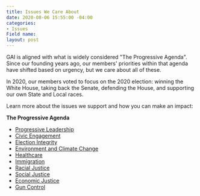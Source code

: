 ```yaml
---
title: Issues We Care About
date: 2020-08-06 15:55:00 -04:00
categories:
- Issues
Field name: 
layout: post
---
```


GAI is aligned with what is widely considered "The Progressive Agenda". Since our founding years ago, our members' priorities within that agenda have shifted based on urgency, but we care about all of these. 

In 2020, our members voted to focus on the 2020 election: winning the White House, taking back the Senate, defending the House, and supporting our own State and Local races.

Learn more about the issues we support and how you can make an impact:

**The Progressive Agenda**
* [Progressive Leadership](http://indivisibleandoverma.com/successes/progressive-leadership.html)
* [Civic Engagement](http://indivisibleandoverma.com/successes/civic-engagement.html)
* [Election Integrity](http://indivisibleandoverma.com/successes/election-integrity.html)
* [Environment and Climate Change](http://indivisibleandoverma.com/successes/environment.html)
* [Healthcare](http://indivisibleandoverma.com/successes/healthcare.html)
* [Immigration](http://indivisibleandoverma.com/successes/immigration.html)
* [Racial Justice](http://indivisibleandoverma.com/issues/racial-justice.html)
* [Social Justice](http://indivisibleandoverma.com/issues/social-justice.html)
* [Economic Justice](http://indivisibleandoverma.com/issues/economic-justice.html)
* [Gun Control](http://indivisibleandoverma.com/issues/gun-control.html)
